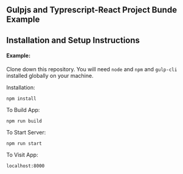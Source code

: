 ## Gulpjs and Typrescript-React Project Bunde Example

## Installation and Setup Instructions

#### Example:  

Clone down this repository. You will need `node` and `npm` and `gulp-cli` installed globally on your machine.  

Installation:

`npm install`  

To Build App:  

`npm run build`  

To Start Server:

`npm run start`  

To Visit App:

`localhost:8000`  
